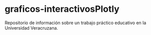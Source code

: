 # graficos-interactivosPlotly
Repositorio de información sobre un trabajo práctico educativo en la Universidad Veracruzana.
